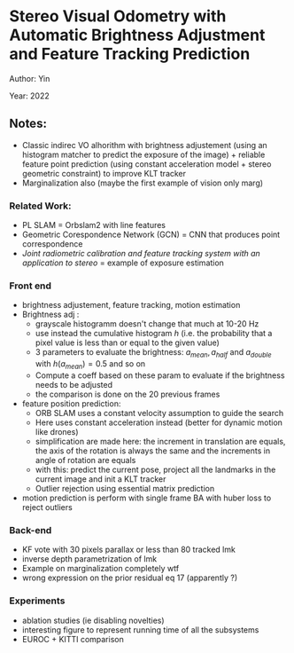 # Stereo Visual Odometry with Automatic Brightness Adjustment and Feature Tracking Prediction

Author: Yin

Year: 2022

Notes:
---

* Classic indirec VO alhorithm with brightness adjustement (using an histogram matcher to predict the exposure of the image) + reliable feature point prediction (using constant acceleration model + stereo geometric constraint) to improve KLT tracker
* Marginalization also (maybe the first example of vision only marg)

### Related Work:

* PL SLAM = Orbslam2 with line features
* Geometric Corespondence Network (GCN) = CNN that produces point correspondence
* *Joint radiometric
calibration and feature tracking system with an application to stereo* = example of exposure estimation

### Front end 
* brightness adjustement, feature tracking, motion estimation 
* Brightness adj : 
    * grayscale histogramm doesn't change that much at 10-20 Hz
    * use instead the cumulative histogram $h$ (i.e. the probability that a pixel value is less than or equal to the given value)
    * 3 parameters to evaluate the brightness: $a_{mean}, a_{half}$ and $a_{double}$ with $h(a_{mean}) = 0.5$ and so on
    * Compute a coeff based on these param to evaluate if the brightness needs to be adjusted 
    * the comparison is done on the 20 previous frames
* feature position prediction:
    * ORB SLAM uses a constant velocity assumption to guide the search 
    * Here uses constant acceleration instead (better for dynamic motion like drones)
    * simplification are made here: the increment in translation are equals, the axis of the rotation is always the same and the increments in angle of rotation are equals 
    * with this: predict the current pose, project all the landmarks in the current image and init a KLT tracker 
    * Outlier rejection using essential matrix prediction
* motion prediction is perform with single frame BA with huber loss to reject outliers 

### Back-end 
* KF vote with 30 pixels parallax or less than 80 tracked lmk
* inverse depth parametrization of lmk
* Example on marginalization completely wtf
* wrong expression on the prior residual eq 17 (apparently ?)

### Experiments
* ablation studies (ie disabling novelties)
* interesting figure to represent running time of all the subsystems
* EUROC + KITTI comparison 